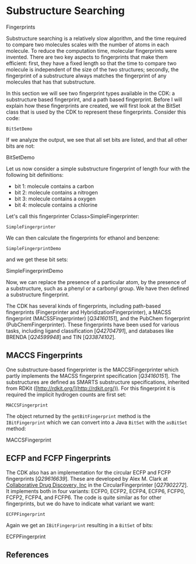 # Substructure Searching

<section level="##" label="descriptors:fingerprints">Fingerprints</section>

Substructure searching is a relatively slow algorithm, and the time required
to compare two molecules scales with the number of atoms in each molecule.
To reduce the computation time, <topic>molecular fingerprints</topic> were
invented. There are two key aspects to fingerprints that make them
efficient: first, they have a fixed length so that the time to compare
two molecule is independent of the size of the two structures;
secondly, the fingerprint of a substructure always matches the
fingerprint of any molecules that has that substructure.

In this section we will see two fingerprint types available in the CDK:
a substructure based fingerprint, and a path based fingerprint.
Before I will explain how these fingerprints are created, we will first
look at the <class>BitSet</class> class that is used by the CDK to
represent these fingerprints. Consider this code:

<code>BitSetDemo</code>

If we analyze the output, we see that all set bits are listed, and
that all other bits are not: 

<out>BitSetDemo</out>

Let us now consider a simple substructure fingerprint of length four
with the following bit definitions:

* bit 1: molecule contains a carbon
* bit 2: molecule contains a nitrogen
* bit 3: molecule contains a oxygen
* bit 4: molecule contains a chlorine

Let's call this fingerprinter Cclass>SimpleFingerprinter</class>:

<code>SimpleFingerprinter</code>

We can then calculate the fingerprints for ethanol and benzene:

<code>SimpleFingerprintDemo</code>

and we get these bit sets:

<out>SimpleFingerprintDemo</out>

Now, we can replace the presence of a particular atom, by the presence
of a substructure, such as a phenyl or a carbonyl group. We have then
defined a substructure fingerprint.

The CDK has several kinds of fingerprints, including path-based
fingerprints (<class>Fingerprinter</class> and <class>HybridizationFingerprinter</class>), a MACSS fingerprint
(<class>MACSSFingerprinter</class>) [<cite>Q34160151</cite>], and the PubChem fingerprint
(<class>PubChemFingerprinter</class>).
These fingerprints have been used for various tasks, including ligand
classification [<cite>Q42704791</cite>], and databases like BRENDA [<cite>Q24599948</cite>] and TIN [<cite>Q33874102</cite>].

## MACCS Fingerprints

One substructure-based fingerprinter is the <topic>MACCSFingerprinter</topic>
which partly implements the MACSS fingerprint specification [<cite>Q34160151</cite>]. The
substructures are defined as SMARTS substructure specifications,
inherited from RDKit ([http://rdkit.org/](http://rdkit.org/)). For this fingerprint it is required the implicit hydrogen
counts are first set:
	
<code>MACCSFingerprint</code>

The object returned by the `getBitFingerprint` method is the `IBitFingerprint`
which we can convert into a Java `BitSet` with the `asBitSet` method:
	
<out>MACCSFingerprint</out>

## ECFP and FCFP Fingerprints

The CDK also has an implementation for the circular <topic>ECFP</topic> and <topic>FCFP</topic>
fingerprints [<cite>Q29616639</cite>]. These are developed by Alex M. Clark at
[Collaborative Drug Discovery, Inc](http://collaborativedrug.com) in the
<class>CircularFingerprinter</class> [<cite>Q27902272</cite>].
It implements both in four variants:
ECFP0, ECFP2, ECFP4, ECFP6, FCFP0, FCFP2, FCFP4, and FCFP6. The code is quite similar
as for other fingerprints, but we do have to indicate what variant we want:
	
<code>ECFPFingerprint</code>

Again we get an `IBitFingerprint` resulting in a `BitSet` of bits:
	
<out>ECFPFingerprint</out>

## References

<references/>
